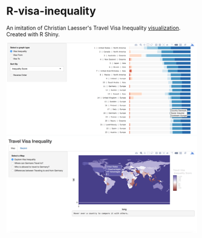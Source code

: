 # R-visa-inequality

An imitation of Christian Laesser's Travel Visa Inequality [visualization](https://projects.christianlaesser.com/travel-visa-inequality/).
Created with R Shiny. 

![alt text](img/r1.png)
![alt text](img/r2.png)
